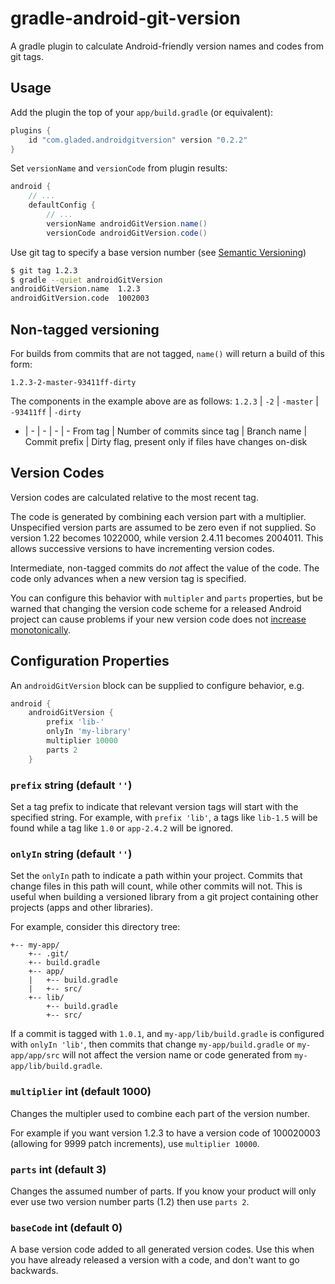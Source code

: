# gradle-android-git-version
A gradle plugin to calculate Android-friendly version names and codes from git tags.

## Usage

Add the plugin the top of your `app/build.gradle` (or equivalent):
```groovy
plugins {
    id "com.gladed.androidgitversion" version "0.2.2"
}
```

Set `versionName` and `versionCode` from plugin results:
```groovy
android {
    // ...
    defaultConfig {
        // ...
        versionName androidGitVersion.name()
        versionCode androidGitVersion.code()
```

Use git tag to specify a base version number (see [Semantic Versioning](http://semver.org))
```bash
$ git tag 1.2.3
$ gradle --quiet androidGitVersion
androidGitVersion.name	1.2.3
androidGitVersion.code	1002003
```

## Non-tagged versioning

For builds from commits that are not tagged, `name()` will return a build of this form:

`1.2.3-2-master-93411ff-dirty`

The components in the example above are as follows:
`1.2.3` | `-2` | `-master` | `-93411ff` | `-dirty`
- | - | - | - | -
From tag | Number of commits since tag | Branch name | Commit prefix | Dirty flag, present only if files have changes on-disk

## Version Codes

Version codes are calculated relative to the most recent tag.

The code is generated by combining each version part with a multiplier. Unspecified version parts are assumed to be zero even if not supplied. So version 1.22 becomes 1022000, while version 2.4.11 becomes 2004011. This allows successive versions to have incrementing version codes.

Intermediate, non-tagged commits do *not* affect the value of the code. The code only advances when a new version tag is specified.

You can configure this behavior with `multipler` and `parts` properties, but be warned that changing the version code scheme for a released Android project can cause problems if your new version code does not [increase monotonically](http://developer.android.com/tools/publishing/versioning.html).

## Configuration Properties

An `androidGitVersion` block can be supplied to configure behavior, e.g.

```groovy
android {
    androidGitVersion {
        prefix 'lib-'
        onlyIn 'my-library'
        multiplier 10000
        parts 2
    }
```

### `prefix` string (default `''`)
Set a tag prefix to indicate that relevant version tags will start with the specified string. For example, with `prefix 'lib'`, a tags like `lib-1.5` will be found while a tag like `1.0` or `app-2.4.2` will be ignored.


### `onlyIn` string (default `''`)
Set the `onlyIn` path to indicate a path within your project. Commits that change files in this path will count, while other commits will not. This is useful when building a versioned library from a git project containing other projects (apps and other libraries).

For example, consider this directory tree:
```
+-- my-app/
    +-- .git/
    +-- build.gradle
    +-- app/
    |   +-- build.gradle
    |   +-- src/
    +-- lib/
        +-- build.gradle
        +-- src/
```
If a commit is tagged with `1.0.1`, and `my-app/lib/build.gradle` is configured with `onlyIn 'lib'`, then commits that change `my-app/build.gradle` or `my-app/app/src` will not affect the version name or code generated from `my-app/lib/build.gradle`.

### `multiplier` int (default 1000)
Changes the multipler used to combine each part of the version number.

For example if you want version 1.2.3 to have a version code of 100020003 (allowing for 9999 patch increments), use `multiplier 10000`.

### `parts` int (default 3)
Changes the assumed number of parts. If you know your product will only ever use two version number parts (1.2) then use `parts 2`.

### `baseCode` int (default 0)
A base version code added to all generated version codes. Use this when you have already released a version with a code, and don't want to go backwards.